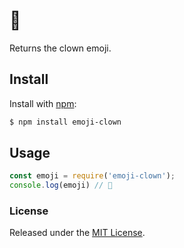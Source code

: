 # 🤡

Returns the clown emoji.

## Install

Install with [npm](https://www.npmjs.com/):

```sh
$ npm install emoji-clown
```

## Usage

```javascript
const emoji = require('emoji-clown');
console.log(emoji) // 🤡
```

### License
Released under the [MIT License](LICENSE).